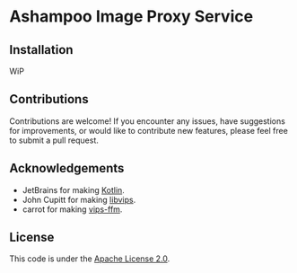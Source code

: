 # Ashampoo Image Proxy Service

## Installation

WiP

## Contributions

Contributions are welcome! If you encounter any issues,
have suggestions for improvements, or would like to contribute new features,
please feel free to submit a pull request.

## Acknowledgements

* JetBrains for making [Kotlin](https://kotlinlang.org).
* John Cupitt for making [libvips](https://github.com/libvips/).
* carrot for making [vips-ffm](https://github.com/lopcode/vips-ffm).

## License

This code is under the [Apache License 2.0](https://www.apache.org/licenses/LICENSE-2.0).
